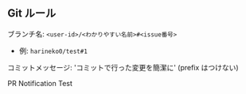 ## Git ルール
ブランチ名: `<user-id>/<わかりやすい名前>#<issue番号>`
- 例: `harineko0/test#1`

コミットメッセージ: 'コミットで行った変更を簡潔に' (prefix はつけない)

PR Notification Test